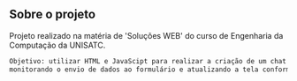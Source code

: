 <!-- SOBRE O PROJETO -->
## Sobre o projeto

Projeto realizado na matéria de 'Soluções WEB' do curso de Engenharia da Computação da UNISATC.

```bash
Objetivo: utilizar HTML e JavaScipt para realizar a criação de um chat de atendimento ao cliente,
monitorando o envio de dados ao formulário e atualizando a tela conforme as mensagens são enviadas pelo cliente ou atendente.
```
